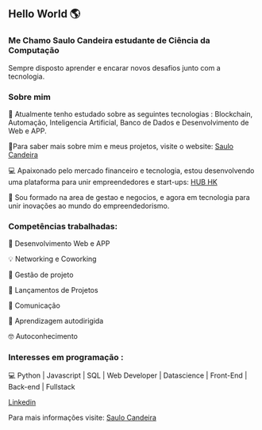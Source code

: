 ## Hello World 🌎

### Me Chamo Saulo Candeira estudante de Ciência da Computação 

Sempre disposto aprender e encarar novos desafios junto com a tecnologia.

### Sobre mim

 📝 Atualmente tenho estudado sobre as seguintes tecnologias : Blockchain, Automação, Inteligencia Artificial, Banco de Dados e Desenvolvimento de Web e APP.
 
 🎈Para saber mais sobre mim e meus projetos, visite o website: [Saulo Candeira](https://www.saulocandeira.hk.tec.br) 

 💻 Apaixonado pelo mercado financeiro e tecnologia, estou desenvolvendo uma plataforma para unir empreendedores e start-ups: [HUB HK](https://www.hub.hk.tec.br/) 

 🚩 Sou formado na area de gestao e negocios, e agora em tecnologia para unir inovações ao mundo do empreendedorismo.
 


###  Competências trabalhadas: 
 
📝 Desenvolvimento Web e APP

💡 Networking e Coworking

💼 Gestão de projeto

🚀 Lançamentos de Projetos

💬 Comunicação

📖 Aprendizagem autodirigida

🤓 Autoconhecimento


### Interesses em programação :

💻 Python | Javascript | SQL | Web Developer | Datascience | Front-End | Back-end | Fullstack

[Linkedin](https://www.linkedin.com/in/saulocandeira/)

Para mais informações visite: 
[Saulo Candeira](https://www.saulocandeira.hk.tec.br) 

